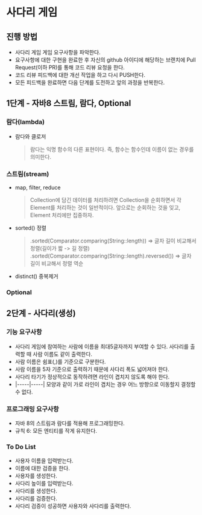 # 사다리 게임
## 진행 방법
* 사다리 게임 게임 요구사항을 파악한다.
* 요구사항에 대한 구현을 완료한 후 자신의 github 아이디에 해당하는 브랜치에 Pull Request(이하 PR)를 통해 코드 리뷰 요청을 한다.
* 코드 리뷰 피드백에 대한 개선 작업을 하고 다시 PUSH한다.
* 모든 피드백을 완료하면 다음 단계를 도전하고 앞의 과정을 반복한다.

## 1단계 - 자바8 스트림, 람다, Optional
### 람다(lambda)
* 람다와 클로저  
    >람다는 익명 함수의 다른 표현이다. 즉, 함수는 함수인데 이름이 없는 경우를 의미한다.

### 스트림(stream)
* map, filter, reduce  
    > Collection에 담긴 데이터를 처리하려면 Collection을 순회하면서 각 Element를 처리하는 것이 일반적이다. 앞으로는 순회하는 것을 잊고, Element 처리에만 집중하자.
* sorted() 정렬  
    >.sorted(Comparator.comparing(String::length)) => 글자 길이 비교해서 정렬(길이가 짧 -> 길 정렬)
    .sorted(Comparator.comparing(String::length).reversed()) => 글자 길이 비교해서 정렬 역순
* distinct() 중복제거

### Optional

## 2단계 - 사다리(생성)

### 기능 요구사항
* 사다리 게임에 참여하는 사람에 이름을 최대5글자까지 부여할 수 있다. 사다리를 출력할 때 사람 이름도 같이 출력한다.
* 사람 이름은 쉼표(,)를 기준으로 구분한다.
* 사람 이름을 5자 기준으로 출력하기 때문에 사다리 폭도 넓어져야 한다.
* 사다리 타기가 정상적으로 동작하려면 라인이 겹치지 않도록 해야 한다.
* |-----|-----| 모양과 같이 가로 라인이 겹치는 경우 어느 방향으로 이동할지 결정할 수 없다.

### 프로그래밍 요구사항
* 자바 8의 스트림과 람다를 적용해 프로그래밍한다.
* 규칙 6: 모든 엔티티를 작게 유지한다.

### To Do List
* 사용자 이름을 입력받는다.
* 이름에 대한 검증을 한다.
* 사용자를 생성한다.
* 사다리 높이를 입력받는다.
* 사다리를 생성한다.
* 사다리를 검증한다.
* 사다리 검증이 성공하면 사용자와 사다리를 출력한다.